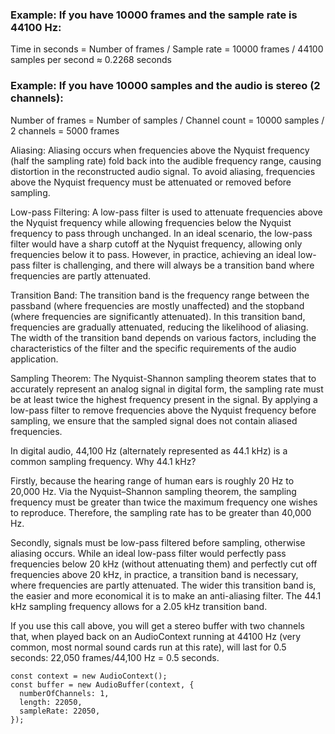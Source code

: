 ### Example: If you have 10000 frames and the sample rate is 44100 Hz:

Time in seconds = Number of frames / Sample rate
= 10000 frames / 44100 samples per second
≈ 0.2268 seconds

### Example: If you have 10000 samples and the audio is stereo (2 channels):

Number of frames = Number of samples / Channel count
= 10000 samples / 2 channels
= 5000 frames

Aliasing: Aliasing occurs when frequencies above the Nyquist frequency (half the sampling rate) fold back into the audible frequency range, causing distortion in the reconstructed audio signal. To avoid aliasing, frequencies above the Nyquist frequency must be attenuated or removed before sampling.

Low-pass Filtering: A low-pass filter is used to attenuate frequencies above the Nyquist frequency while allowing frequencies below the Nyquist frequency to pass through unchanged. In an ideal scenario, the low-pass filter would have a sharp cutoff at the Nyquist frequency, allowing only frequencies below it to pass. However, in practice, achieving an ideal low-pass filter is challenging, and there will always be a transition band where frequencies are partly attenuated.

Transition Band: The transition band is the frequency range between the passband (where frequencies are mostly unaffected) and the stopband (where frequencies are significantly attenuated). In this transition band, frequencies are gradually attenuated, reducing the likelihood of aliasing. The width of the transition band depends on various factors, including the characteristics of the filter and the specific requirements of the audio application.

Sampling Theorem: The Nyquist-Shannon sampling theorem states that to accurately represent an analog signal in digital form, the sampling rate must be at least twice the highest frequency present in the signal. By applying a low-pass filter to remove frequencies above the Nyquist frequency before sampling, we ensure that the sampled signal does not contain aliased frequencies.

In digital audio, 44,100 Hz (alternately represented as 44.1 kHz) is a common sampling frequency. Why 44.1 kHz?

Firstly, because the hearing range of human ears is roughly 20 Hz to 20,000 Hz. Via the Nyquist–Shannon sampling theorem, the sampling frequency must be greater than twice the maximum frequency one wishes to reproduce. Therefore, the sampling rate has to be greater than 40,000 Hz.

Secondly, signals must be low-pass filtered before sampling, otherwise aliasing occurs. While an ideal low-pass filter would perfectly pass frequencies below 20 kHz (without attenuating them) and perfectly cut off frequencies above 20 kHz, in practice, a transition band is necessary, where frequencies are partly attenuated. The wider this transition band is, the easier and more economical it is to make an anti-aliasing filter. The 44.1 kHz sampling frequency allows for a 2.05 kHz transition band.

If you use this call above, you will get a stereo buffer with two channels that, when played back on an AudioContext running at 44100 Hz (very common, most normal sound cards run at this rate), will last for 0.5 seconds: 22,050 frames/44,100 Hz = 0.5 seconds.

```JS
const context = new AudioContext();
const buffer = new AudioBuffer(context, {
  numberOfChannels: 1,
  length: 22050,
  sampleRate: 22050,
});
```
